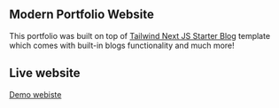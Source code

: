 ## Modern Portfolio Website

This portfolio was built on top of [Tailwind Next JS Starter Blog](https://github.com/timlrx/tailwind-nextjs-starter-blog) template which comes with built-in blogs functionality and much more!

## Live website

[ Demo webiste ](https://azamiftikhar.dev)
